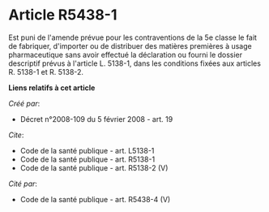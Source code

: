 # Article R5438-1

Est puni de l'amende prévue pour les contraventions de la 5e classe le fait de fabriquer, d'importer ou de distribuer des
matières premières à usage pharmaceutique sans avoir effectué la déclaration ou fourni le dossier descriptif prévus à
l'article L. 5138-1, dans les conditions fixées aux articles R. 5138-1 et R. 5138-2.

**Liens relatifs à cet article**

_Créé par_:

  - Décret n°2008-109 du 5 février 2008 - art. 19

_Cite_:

  - Code de la santé publique - art. L5138-1
  - Code de la santé publique - art. R5138-1
  - Code de la santé publique - art. R5138-2 (V)

_Cité par_:

  - Code de la santé publique - art. R5438-4 (V)
